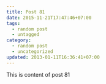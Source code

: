 ```yaml
---
title: Post 81
date: 2015-11-21T17:47:46+07:00
tags:
  - random post
  - untagged
category:
  - random post
  - uncategorized
updated: 2013-01-11T16:36:41+07:00
---
```

This is content of post 81